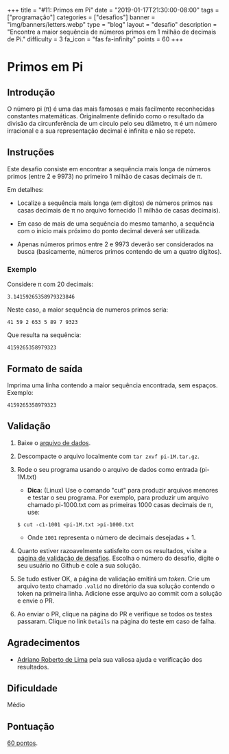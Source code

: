 +++
title = "#11: Primos em Pi"
date = "2019-01-17T21:30:00-08:00"
tags = ["programação"]
categories = ["desafios"]
banner = "img/banners/letters.webp"
type = "blog"
layout = "desafio"
description = "Encontre a maior sequência de números primos em 1 milhão de decimais de Pi."
difficulty = 3
fa_icon = "fas fa-infinity"
points = 60
+++

# Primos em Pi

## Introdução

O número pi (π) é uma das mais famosas e mais facilmente reconhecidas
constantes matemáticas.  Originalmente definido como o resultado da divisão da
circunferência de um círculo pelo seu diâmetro, π é um número irracional e a
sua representação decimal é infinita e não se repete.

## Instruções

Este desafio consiste em encontrar a sequência mais longa de números primos
(entre 2 e 9973) no primeiro 1 milhão de casas decimais de π.

Em detalhes:

* Localize a sequência mais longa (em dígitos) de números primos nas casas
  decimais de π no arquivo fornecido (1 milhão de casas decimais).

* Em caso de mais de uma sequência do mesmo tamanho, a sequência com o início
  mais próximo do ponto decimal deverá ser utilizada.

* Apenas números primos entre 2 e 9973 deverão ser considerados na busca
  (basicamente, números primos contendo de um a quatro dígitos).

### Exemplo

Considere π com 20 decimais:

```
3.14159265358979323846
```

Neste caso, a maior sequência de numeros primos seria:

```
41 59 2 653 5 89 7 9323
```

Que resulta na sequência:

```
4159265358979323
```

## Formato de saída

Imprima uma linha contendo a maior sequência encontrada, sem espaços. Exemplo:

```
4159265358979323
```

## Validação

1. Baixe o [arquivo de dados](https://osprogramadores.com/files/d11/pi-1M.tar.gz).

1. Descompacte o arquivo localmente com `tar zxvf pi-1M.tar.gz`.

1. Rode o seu programa usando o arquivo de dados como entrada (pi-1M.txt)

    * **Dica**: (Linux) Use o comando "cut" para produzir arquivos menores e
      testar o seu programa. Por exemplo, para produzir um arquivo chamado
      pi-1000.txt com as primeiras 1000 casas decimais de π, use:

    ```
    $ cut -c1-1001 <pi-1M.txt >pi-1000.txt
    ```

    * Onde `1001` representa o número de decimais desejadas + 1.

1. Quanto estiver razoavelmente satisfeito com os resultados, visite a [página de validação de desafios](https://osprogramadores.com/v). Escolha o número do desafio, digite o seu usuário no Github e cole a sua solução.

1. Se tudo estiver OK, a página de validação emitirá um _token_. Crie um arquivo texto chamado `.valid` no diretório da sua solução contendo o token na primeira linha. Adicione esse arquivo ao commit com a solução e envie o PR.

1. Ao enviar o PR, clique na página do PR e verifique se todos os testes passaram. Clique no link `Details` na página do teste em caso de falha.

## Agradecimentos

* [Adriano Roberto de Lima](https://github.com/arlima) pela sua valiosa ajuda e verificação dos resultados.

## Dificuldade

Médio

## Pontuação

[60 pontos](https://osprogramadores.com/scores).
